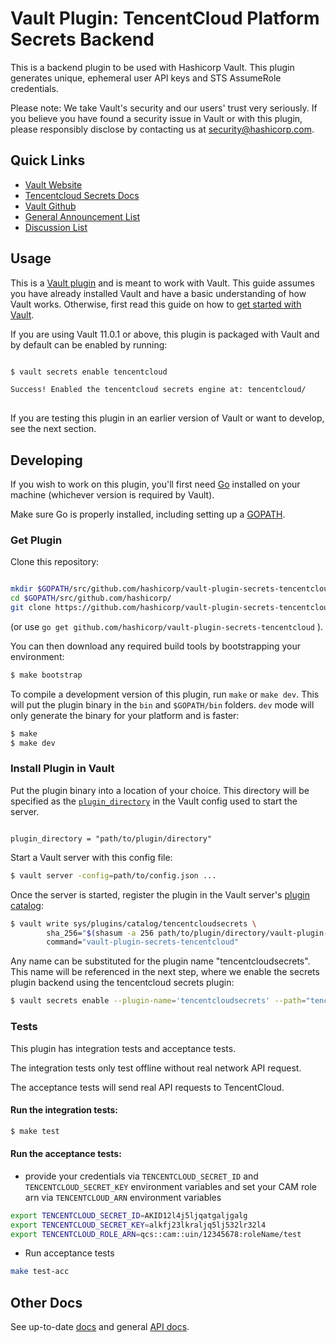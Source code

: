 # Vault Plugin: TencentCloud Platform Secrets Backend
This is a backend plugin to be used with Hashicorp Vault. This plugin generates unique, ephemeral user API keys and STS AssumeRole credentials.

Please note: We take Vault's security and our users' trust very seriously. If you believe you have found a security issue in Vault or with this plugin, please responsibly disclose by contacting us at security@hashicorp.com.

## Quick Links
- [Vault Website](https://www.vaultproject.io)
- [Tencentcloud Secrets Docs](https://www.vaultproject.io/docs/secrets/tencentcloud/index.html)
- [Vault Github](https://www.github.com/hashicorp/vault)
- [General Announcement List](https://groups.google.com/forum/#!forum/hashicorp-announce)
- [Discussion List](https://groups.google.com/forum/#!forum/vault-tool)

## Usage

This is a [Vault plugin](https://www.vaultproject.io/docs/internals/plugins.html)
and is meant to work with Vault. This guide assumes you have already installed Vault
and have a basic understanding of how Vault works. Otherwise, first read this guide on
how to [get started with Vault](https://www.vaultproject.io/intro/getting-started/install.html).

If you are using Vault 11.0.1 or above, this plugin is packaged with Vault
and by default can be enabled by running:
```sh

$ vault secrets enable tencentcloud

Success! Enabled the tencentcloud secrets engine at: tencentcloud/
 
```

If you are testing this plugin in an earlier version of Vault or
want to develop, see the next section.

## Developing

If you wish to work on this plugin, you'll first need [Go](https://www.golang.org)
installed on your machine (whichever version is required by Vault).

Make sure Go is properly installed, including setting up a [GOPATH](https://golang.org/doc/code.html#GOPATH).

### Get Plugin
Clone this repository:

```sh

mkdir $GOPATH/src/github.com/hashicorp/vault-plugin-secrets-tencentcloud`
cd $GOPATH/src/github.com/hashicorp/
git clone https://github.com/hashicorp/vault-plugin-secrets-tencentcloud.git

```

(or use `go get github.com/hashicorp/vault-plugin-secrets-tencentcloud` ).

You can then download any required build tools by bootstrapping your environment:

```sh
$ make bootstrap
```

To compile a development version of this plugin, run `make` or `make dev`.
This will put the plugin binary in the `bin` and `$GOPATH/bin` folders. `dev`
mode will only generate the binary for your platform and is faster:

```sh
$ make
$ make dev
```

### Install Plugin in Vault

Put the plugin binary into a location of your choice. This directory
will be specified as the [`plugin_directory`](https://www.vaultproject.io/docs/configuration/index.html#plugin_directory)
in the Vault config used to start the server.

```hcl

plugin_directory = "path/to/plugin/directory"

```

Start a Vault server with this config file:
```sh
$ vault server -config=path/to/config.json ...
```

Once the server is started, register the plugin in the Vault server's [plugin catalog](https://www.vaultproject.io/docs/internals/plugins.html#plugin-catalog):

```sh
$ vault write sys/plugins/catalog/tencentcloudsecrets \
        sha_256="$(shasum -a 256 path/to/plugin/directory/vault-plugin-secrets-tencentcloud | cut -d " " -f1)" \
        command="vault-plugin-secrets-tencentcloud"
```

Any name can be substituted for the plugin name "tencentcloudsecrets". This
name will be referenced in the next step, where we enable the secrets
plugin backend using the tencentcloud secrets plugin:

```sh
$ vault secrets enable --plugin-name='tencentcloudsecrets' --path="tencentcloud" plugin
```

### Tests

This plugin has integration tests and acceptance tests.

The integration tests only test offline without real network API request.

The acceptance tests will send real API requests to TencentCloud.

#### Run the integration tests:

```sh
$ make test
```

#### Run the acceptance tests:

- provide your credentials via `TENCENTCLOUD_SECRET_ID` and `TENCENTCLOUD_SECRET_KEY` environment variables
  and set your CAM role arn via `TENCENTCLOUD_ARN` environment variables

```sh
export TENCENTCLOUD_SECRET_ID=AKID12l4j5ljqatgaljgalg
export TENCENTCLOUD_SECRET_KEY=alkfj23lkraljq5lj532lr32l4
export TENCENTCLOUD_ROLE_ARN=qcs::cam::uin/12345678:roleName/test
```

- Run acceptance tests

```sh
make test-acc 
```

## Other Docs

See up-to-date [docs](https://www.vaultproject.io/docs/secrets/tencentcloud/index.html)
and general [API docs](https://www.vaultproject.io/api/secret/tencentcloud/index.html).